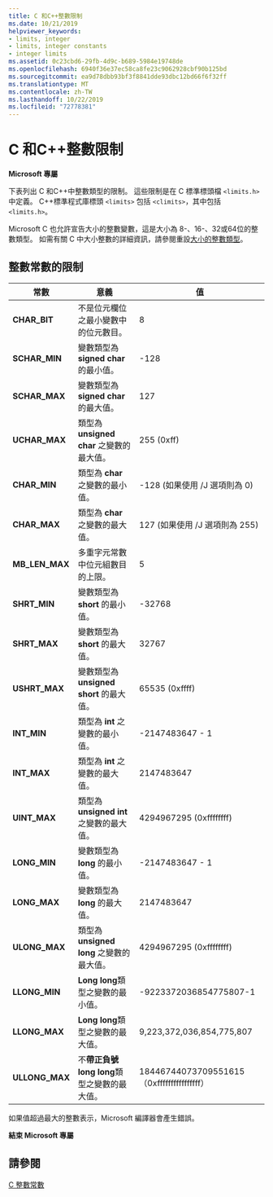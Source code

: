 ```yaml
---
title: C 和C++整數限制
ms.date: 10/21/2019
helpviewer_keywords:
- limits, integer
- limits, integer constants
- integer limits
ms.assetid: 0c23cbd6-29fb-4d9c-b689-5984e19748de
ms.openlocfilehash: 6940f36e37ec58ca8fe23c9062928cbf90b125bd
ms.sourcegitcommit: ea9d78dbb93bf3f8841dde93dbc12bd66f6f32ff
ms.translationtype: MT
ms.contentlocale: zh-TW
ms.lasthandoff: 10/22/2019
ms.locfileid: "72778381"
---
```

# <a name="c-and-c-integer-limits"></a>C 和C++整數限制

**Microsoft 專屬**

下表列出 C 和C++中整數類型的限制。 這些限制是在 C 標準標頭檔 `<limits.h>` 中定義。 C++標準程式庫標頭 `<limits>` 包括 `<climits>`，其中包括 `<limits.h>`。

Microsoft C 也允許宣告大小的整數變數，這是大小為 8-、16-、32或64位的整數類型。 如需有關 C 中大小整數的詳細資訊，請參閱重設[大小的整數類型](../c-language/c-sized-integer-types.md)。

## <a name="limits-on-integer-constants"></a>整數常數的限制

|**常數**|意義|值|
|------------------|-------------|-----------|
|**CHAR_BIT**|不是位元欄位之最小變數中的位元數目。|8|
|**SCHAR_MIN**|變數類型為 **signed char** 的最小值。|-128|
|**SCHAR_MAX**|變數類型為 **signed char** 的最大值。|127|
|**UCHAR_MAX**|類型為 **unsigned char** 之變數的最大值。|255 (0xff)|
|**CHAR_MIN**|類型為 **char** 之變數的最小值。|-128 (如果使用 /J 選項則為 0)|
|**CHAR_MAX**|類型為 **char** 之變數的最大值。|127 (如果使用 /J 選項則為 255)|
|**MB_LEN_MAX**|多重字元常數中位元組數目的上限。|5|
|**SHRT_MIN**|變數類型為 **short** 的最小值。|-32768|
|**SHRT_MAX**|變數類型為 **short** 的最大值。|32767|
|**USHRT_MAX**|變數類型為 **unsigned short** 的最大值。|65535 (0xffff)|
|**INT_MIN**|類型為 **int** 之變數的最小值。|-2147483647 - 1|
|**INT_MAX**|類型為 **int** 之變數的最大值。|2147483647|
|**UINT_MAX**|類型為 **unsigned int** 之變數的最大值。|4294967295 (0xffffffff)|
|**LONG_MIN**|變數類型為 **long** 的最小值。|-2147483647 - 1|
|**LONG_MAX**|變數類型為 **long** 的最大值。|2147483647|
|**ULONG_MAX**|類型為 **unsigned long** 之變數的最大值。|4294967295 (0xffffffff)|
|**LLONG_MIN**|**Long long**類型之變數的最小值。|-9223372036854775807-1|
|**LLONG_MAX**|**Long long**類型之變數的最大值。|9,223,372,036,854,775,807|
|**ULLONG_MAX**|不**帶正負號 long long**類型之變數的最大值。|18446744073709551615（0xffffffffffffffff）|

如果值超過最大的整數表示，Microsoft 編譯器會產生錯誤。

**結束 Microsoft 專屬**

## <a name="see-also"></a>請參閱

[C 整數常數](../c-language/c-integer-constants.md)
